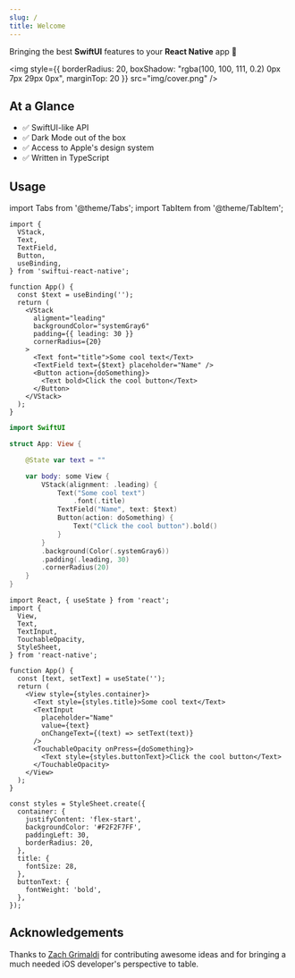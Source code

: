 ```yaml
---
slug: /
title: Welcome
---
```


Bringing the best **SwiftUI** features to your **React Native** app :rocket:

<img style={{ borderRadius: 20, boxShadow: "rgba(100, 100, 111, 0.2) 0px 7px 29px 0px", marginTop: 20 }} src="img/cover.png" />

## At a Glance

- :white_check_mark: SwiftUI-like API
- :white_check_mark: Dark Mode out of the box
- :white_check_mark: Access to Apple's design system
- :white_check_mark: Written in TypeScript

## Usage

import Tabs from '@theme/Tabs';
import TabItem from '@theme/TabItem';

<Tabs>
<TabItem value="srn" label="swiftui-react-native">

```tsx
import {
  VStack,
  Text,
  TextField,
  Button,
  useBinding,
} from 'swiftui-react-native';

function App() {
  const $text = useBinding('');
  return (
    <VStack
      aligment="leading"
      backgroundColor="systemGray6"
      padding={{ leading: 30 }}
      cornerRadius={20}
    >
      <Text font="title">Some cool text</Text>
      <TextField text={$text} placeholder="Name" />
      <Button action={doSomething}>
        <Text bold>Click the cool button</Text>
      </Button>
    </VStack>
  );
}
```

</TabItem>
<TabItem value="swiftui" label="SwiftUI">

```swift
import SwiftUI

struct App: View {

    @State var text = ""

    var body: some View {
        VStack(alignment: .leading) {
            Text("Some cool text")
                .font(.title)
            TextField("Name", text: $text)
            Button(action: doSomething) {
                Text("Click the cool button").bold()
            }
        }
        .background(Color(.systemGray6))
        .padding(.leading, 30)
        .cornerRadius(20)
    }
}
```

</TabItem>
<TabItem value="react-native" label="React Native">

```tsx
import React, { useState } from 'react';
import {
  View,
  Text,
  TextInput,
  TouchableOpacity,
  StyleSheet,
} from 'react-native';

function App() {
  const [text, setText] = useState('');
  return (
    <View style={styles.container}>
      <Text style={styles.title}>Some cool text</Text>
      <TextInput
        placeholder="Name"
        value={text}
        onChangeText={(text) => setText(text)}
      />
      <TouchableOpacity onPress={doSomething}>
        <Text style={styles.buttonText}>Click the cool button</Text>
      </TouchableOpacity>
    </View>
  );
}

const styles = StyleSheet.create({
  container: {
    justifyContent: 'flex-start',
    backgroundColor: '#F2F2F7FF',
    paddingLeft: 30,
    borderRadius: 20,
  },
  title: {
    fontSize: 28,
  },
  buttonText: {
    fontWeight: 'bold',
  },
});
```

</TabItem>
</Tabs>

## Acknowledgements

Thanks to [Zach Grimaldi](https://github.com/zpg6) for contributing awesome ideas and for bringing a much needed iOS developer's perspective to table.
